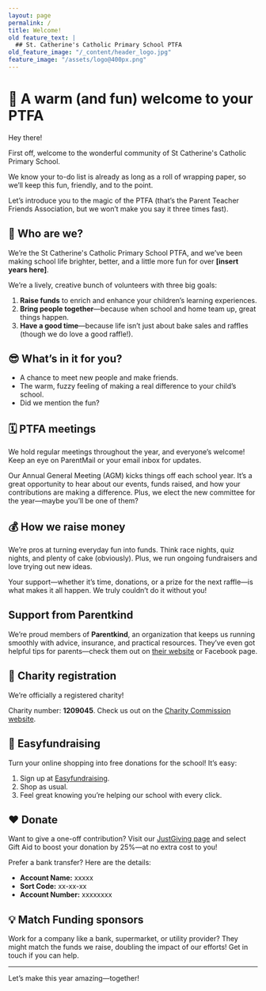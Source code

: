 ```yaml
---
layout: page
permalink: /
title: Welcome!
old feature_text: |
  ## St. Catherine's Catholic Primary School PTFA
old_feature_image: "/_content/header_logo.jpg"
feature_image: "/assets/logo@400px.png"
---
```


# 🎉 A warm (and fun) welcome to your PTFA 

Hey there! 

First off, welcome to the wonderful community of St Catherine's Catholic Primary School. 

We know your to-do list is already as long as a roll of wrapping paper, so we’ll keep this fun, friendly, and to the point. 

Let’s introduce you to the magic of the PTFA (that’s the Parent Teacher Friends Association, but we won’t make you say it three times fast).

## 🤔 Who are we? 

We’re the St Catherine's Catholic Primary School PTFA, and we’ve been making school life brighter, better, and a little more fun for over **[insert years here]**.

We’re a lively, creative bunch of volunteers with three big goals:
1. **Raise funds** to enrich and enhance your children’s learning experiences.
2. **Bring people together**—because when school and home team up, great things happen.
3. **Have a good time**—because life isn’t just about bake sales and raffles (though we do love a good raffle!).

## 😎 What’s in it for you? 

- A chance to meet new people and make friends.
- The warm, fuzzy feeling of making a real difference to your child’s school.
- Did we mention the fun?

## 🗓️ PTFA meetings 

We hold regular meetings throughout the year, and everyone’s welcome! Keep an eye on ParentMail or your email inbox for updates.

Our Annual General Meeting (AGM) kicks things off each school year. It’s a great opportunity to hear about our events, funds raised, and how your contributions are making a difference. Plus, we elect the new committee for the year—maybe you’ll be one of them?

## 💰 How we raise money 

We’re pros at turning everyday fun into funds. Think race nights, quiz nights, and plenty of cake (obviously). Plus, we run ongoing fundraisers and love trying out new ideas.

Your support—whether it’s time, donations, or a prize for the next raffle—is what makes it all happen. We truly couldn’t do it without you!

## Support from Parentkind 

We’re proud members of **Parentkind**, an organization that keeps us running smoothly with advice, insurance, and practical resources. They’ve even got helpful tips for parents—check them out on [their website](https://www.parentkind.org.uk) or Facebook page.

## 🙌 Charity registration

We’re officially a registered charity!

Charity number: **1209045**. Check us out on the [Charity Commission website](https://register-of-charities.charitycommission.gov.uk/en/charity-search/-/charity-details/5243956/trustees).

## 💸 Easyfundraising 

Turn your online shopping into free donations for the school! It’s easy:
1. Sign up at [Easyfundraising](https://www.easyfundraising.org.uk/causes/st-catherines-pta-littlehampton/).
2. Shop as usual.
3. Feel great knowing you’re helping our school with every click.

## ❤️ Donate 

Want to give a one-off contribution? Visit our [JustGiving page](https://www.justgiving.com/xxxxxx) and select Gift Aid to boost your donation by 25%—at no extra cost to you!

Prefer a bank transfer? Here are the details:
- **Account Name:** xxxxx
- **Sort Code:** xx-xx-xx
- **Account Number:** xxxxxxxx

## 💡 Match Funding sponsors 

Work for a company like a bank, supermarket, or utility provider? They might match the funds we raise, doubling the impact of our efforts! Get in touch if you can help.

---

Let’s make this year amazing—together!
